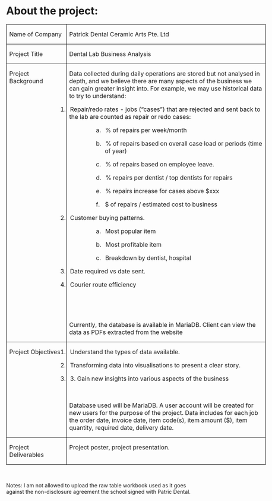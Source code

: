 # About the project:

<html>

<head>
<meta http-equiv=Content-Type content="text/html; charset=utf-8">
<meta name=Generator content="Microsoft Word 15 (filtered)">
<!--
 /* Font Definitions */
 @font-face
	{font-family:"Cambria Math";
	panose-1:2 4 5 3 5 4 6 3 2 4;}
@font-face
	{font-family:DengXian;
	panose-1:2 1 6 0 3 1 1 1 1 1;}
@font-face
	{font-family:Calibri;
	panose-1:2 15 5 2 2 2 4 3 2 4;}
@font-face
	{font-family:"\@DengXian";
	panose-1:2 1 6 0 3 1 1 1 1 1;}
 /* Style Definitions */
 p.MsoNormal, li.MsoNormal, div.MsoNormal
	{margin:0cm;
	font-size:12.0pt;
	font-family:"Calibri",sans-serif;}
p.MsoListParagraph, li.MsoListParagraph, div.MsoListParagraph
	{margin-top:0cm;
	margin-right:0cm;
	margin-bottom:0cm;
	margin-left:36.0pt;
	font-size:12.0pt;
	font-family:"Calibri",sans-serif;}
p.MsoListParagraphCxSpFirst, li.MsoListParagraphCxSpFirst, div.MsoListParagraphCxSpFirst
	{margin-top:0cm;
	margin-right:0cm;
	margin-bottom:0cm;
	margin-left:36.0pt;
	font-size:12.0pt;
	font-family:"Calibri",sans-serif;}
p.MsoListParagraphCxSpMiddle, li.MsoListParagraphCxSpMiddle, div.MsoListParagraphCxSpMiddle
	{margin-top:0cm;
	margin-right:0cm;
	margin-bottom:0cm;
	margin-left:36.0pt;
	font-size:12.0pt;
	font-family:"Calibri",sans-serif;}
p.MsoListParagraphCxSpLast, li.MsoListParagraphCxSpLast, div.MsoListParagraphCxSpLast
	{margin-top:0cm;
	margin-right:0cm;
	margin-bottom:0cm;
	margin-left:36.0pt;
	font-size:12.0pt;
	font-family:"Calibri",sans-serif;}
.MsoChpDefault
	{font-family:"Calibri",sans-serif;}
@page WordSection1
	{size:595.3pt 841.9pt;
	margin:72.0pt 72.0pt 72.0pt 72.0pt;}
div.WordSection1
	{page:WordSection1;}
 /* List Definitions */
 ol
	{margin-bottom:0cm;}
ul
	{margin-bottom:0cm;}
-->

</head>

<body lang=EN-SG style='word-wrap:break-word'>

<div class=WordSection1>

<table class=MsoTableGrid border=1 cellspacing=0 cellpadding=0 width=699
 style='width:524.0pt;border-collapse:collapse;border:none'>
 <tr>
  <td width=151 valign=top style='width:112.9pt;border:solid windowtext 1.0pt;
  padding:0cm 5.4pt 0cm 5.4pt'>
  <p class=MsoNormal><span lang=EN-GB>Name of Company</span></p>
  </td>
  <td width=548 valign=top style='width:411.1pt;border:solid windowtext 1.0pt;
  border-left:none;padding:0cm 5.4pt 0cm 5.4pt'>
  <p class=MsoNormal><span lang=EN-GB>Patrick Dental Ceramic Arts Pte. Ltd</span></p>
  </td>
 </tr>
 <tr>
  <td width=151 valign=top style='width:112.9pt;border:solid windowtext 1.0pt;
  border-top:none;padding:0cm 5.4pt 0cm 5.4pt'>
  <p class=MsoNormal><span lang=EN-GB>Project Title</span></p>
  </td>
  <td width=548 valign=top style='width:411.1pt;border-top:none;border-left:
  none;border-bottom:solid windowtext 1.0pt;border-right:solid windowtext 1.0pt;
  padding:0cm 5.4pt 0cm 5.4pt'>
  <p class=MsoNormal><span lang=EN-GB>Dental Lab Business Analysis</span></p>
  </td>
 </tr>
 <tr>
  <td width=151 valign=top style='width:112.9pt;border:solid windowtext 1.0pt;
  border-top:none;padding:0cm 5.4pt 0cm 5.4pt'>
  <p class=MsoNormal><span lang=EN-GB>Project Background</span></p>
  </td>
  <td width=548 valign=top style='width:411.1pt;border-top:none;border-left:
  none;border-bottom:solid windowtext 1.0pt;border-right:solid windowtext 1.0pt;
  padding:0cm 5.4pt 0cm 5.4pt'>
  <p class=MsoNormal><span lang=EN-GB>Data collected during daily operations
  are stored but not analysed in depth, and we believe there are many aspects
  of the business we can gain greater insight into. For example, we may use
  historical data to try to understand: </span></p>
  <p class=MsoListParagraphCxSpFirst style='text-indent:-18.0pt'><span
  lang=EN-GB>1.<span style='font:7.0pt "Times New Roman"'>&nbsp;&nbsp;&nbsp;&nbsp;
  </span></span><span dir=LTR></span><span lang=EN-GB>Repair/redo rates - jobs
  (“cases”) that are rejected and sent back to the lab are counted as repair or
  redo cases: </span></p>
  <p class=MsoListParagraphCxSpMiddle style='margin-left:72.0pt;text-indent:
  -18.0pt'><span lang=EN-GB>a.<span style='font:7.0pt "Times New Roman"'>&nbsp;&nbsp;&nbsp;&nbsp;
  </span></span><span dir=LTR></span><span lang=EN-GB>% of repairs per
  week/month </span></p>
  <p class=MsoListParagraphCxSpMiddle style='margin-left:72.0pt;text-indent:
  -18.0pt'><span lang=EN-GB>b.<span style='font:7.0pt "Times New Roman"'>&nbsp;&nbsp;&nbsp;&nbsp;
  </span></span><span dir=LTR></span><span lang=EN-GB>% of repairs based on
  overall case load or periods (time of year) </span></p>
  <p class=MsoListParagraphCxSpMiddle style='margin-left:72.0pt;text-indent:
  -18.0pt'><span lang=EN-GB>c.<span style='font:7.0pt "Times New Roman"'>&nbsp;&nbsp;&nbsp;&nbsp;
  </span></span><span dir=LTR></span><span lang=EN-GB>% of repairs based on
  employee leave. </span></p>
  <p class=MsoListParagraphCxSpMiddle style='margin-left:72.0pt;text-indent:
  -18.0pt'><span lang=EN-GB>d.<span style='font:7.0pt "Times New Roman"'>&nbsp;&nbsp;&nbsp;&nbsp;
  </span></span><span dir=LTR></span><span lang=EN-GB>% repairs per dentist / top
  dentists for repairs </span></p>
  <p class=MsoListParagraphCxSpMiddle style='margin-left:72.0pt;text-indent:
  -18.0pt'><span lang=EN-GB>e.<span style='font:7.0pt "Times New Roman"'>&nbsp;&nbsp;&nbsp;&nbsp;
  </span></span><span dir=LTR></span><span lang=EN-GB>% repairs increase for
  cases above $xxx </span></p>
  <p class=MsoListParagraphCxSpMiddle style='margin-left:72.0pt;text-indent:
  -18.0pt'><span lang=EN-GB>f.<span style='font:7.0pt "Times New Roman"'>&nbsp;&nbsp;&nbsp;&nbsp;&nbsp;
  </span></span><span dir=LTR></span><span lang=EN-GB>$ of repairs / estimated
  cost to business </span></p>
  <p class=MsoListParagraphCxSpMiddle style='text-indent:-18.0pt'><span
  lang=EN-GB>2.<span style='font:7.0pt "Times New Roman"'>&nbsp;&nbsp;&nbsp;&nbsp;
  </span></span><span dir=LTR></span><span lang=EN-GB>Customer buying patterns.
  </span></p>
  <p class=MsoListParagraphCxSpMiddle style='margin-left:72.0pt;text-indent:
  -18.0pt'><span lang=EN-GB>a.<span style='font:7.0pt "Times New Roman"'>&nbsp;&nbsp;&nbsp;&nbsp;
  </span></span><span dir=LTR></span><span lang=EN-GB>Most popular item </span></p>
  <p class=MsoListParagraphCxSpMiddle style='margin-left:72.0pt;text-indent:
  -18.0pt'><span lang=EN-GB>b.<span style='font:7.0pt "Times New Roman"'>&nbsp;&nbsp;&nbsp;&nbsp;
  </span></span><span dir=LTR></span><span lang=EN-GB>Most profitable item </span></p>
  <p class=MsoListParagraphCxSpMiddle style='margin-left:72.0pt;text-indent:
  -18.0pt'><span lang=EN-GB>c.<span style='font:7.0pt "Times New Roman"'>&nbsp;&nbsp;&nbsp;&nbsp;
  </span></span><span dir=LTR></span><span lang=EN-GB>Breakdown by dentist,
  hospital </span></p>
  <p class=MsoListParagraphCxSpMiddle style='text-indent:-18.0pt'><span
  lang=EN-GB>3.<span style='font:7.0pt "Times New Roman"'>&nbsp;&nbsp;&nbsp;&nbsp;
  </span></span><span dir=LTR></span><span lang=EN-GB>Date required vs date sent.
  </span></p>
  <p class=MsoListParagraphCxSpLast style='text-indent:-18.0pt'><span
  lang=EN-GB>4.<span style='font:7.0pt "Times New Roman"'>&nbsp;&nbsp;&nbsp;&nbsp;
  </span></span><span dir=LTR></span><span lang=EN-GB>Courier route efficiency </span></p>
  <p class=MsoNormal><span lang=EN-GB>&nbsp;</span></p>
  <p class=MsoNormal><span lang=EN-GB>&nbsp;</span></p>
  <p class=MsoNormal><span lang=EN-GB>Currently, the database is available in
  MariaDB. Client can view the data as PDFs extracted from the website</span></p>
  </td>
 </tr>
 <tr>
  <td width=151 valign=top style='width:112.9pt;border:solid windowtext 1.0pt;
  border-top:none;padding:0cm 5.4pt 0cm 5.4pt'>
  <p class=MsoNormal><span lang=EN-GB>Project Objectives</span></p>
  </td>
  <td width=548 valign=top style='width:411.1pt;border-top:none;border-left:
  none;border-bottom:solid windowtext 1.0pt;border-right:solid windowtext 1.0pt;
  padding:0cm 5.4pt 0cm 5.4pt'>
  <p class=MsoListParagraphCxSpFirst style='text-indent:-18.0pt'><span
  lang=EN-GB>1.<span style='font:7.0pt "Times New Roman"'>&nbsp;&nbsp;&nbsp;&nbsp;
  </span></span><span dir=LTR></span><span lang=EN-GB>Understand the types of
  data available. </span></p>
  <p class=MsoListParagraphCxSpMiddle style='text-indent:-18.0pt'><span
  lang=EN-GB>2.<span style='font:7.0pt "Times New Roman"'>&nbsp;&nbsp;&nbsp;&nbsp;
  </span></span><span dir=LTR></span><span lang=EN-GB>Transforming data into
  visualisations to present a clear story. </span></p>
  <p class=MsoListParagraphCxSpLast style='text-indent:-18.0pt'><span
  lang=EN-GB>3.<span style='font:7.0pt "Times New Roman"'>&nbsp;&nbsp;&nbsp;&nbsp;
  </span></span><span dir=LTR></span><span lang=EN-GB>3. Gain new insights into
  various aspects of the business </span></p>
  <p class=MsoNormal><span lang=EN-GB>&nbsp;</span></p>
  <p class=MsoNormal><span lang=EN-GB>Database used will be MariaDB. A user
  account will be created for new users for the purpose of the project. Data
  includes for each job the order date, invoice date, item code(s), item amount
  ($), item quantity, required date, delivery date.</span></p>
  </td>
 </tr>
 <tr>
  <td width=151 valign=top style='width:112.9pt;border:solid windowtext 1.0pt;
  border-top:none;padding:0cm 5.4pt 0cm 5.4pt'>
  <p class=MsoNormal><span lang=EN-GB>Project Deliverables</span></p>
  </td>
  <td width=548 valign=top style='width:411.1pt;border-top:none;border-left:
  none;border-bottom:solid windowtext 1.0pt;border-right:solid windowtext 1.0pt;
  padding:0cm 5.4pt 0cm 5.4pt'>
  <p class=MsoNormal><span lang=EN-GB>Project poster, project presentation.</span></p>
  </td>
 </tr>
</table>

<p class=MsoNormal><span lang=EN-GB>&nbsp;</span></p>

</div>

</body>

</html>

Notes: I am not allowed to upload the raw table workbook used as it goes against the non-disclosure agreement the school signed with Patric Dental.






